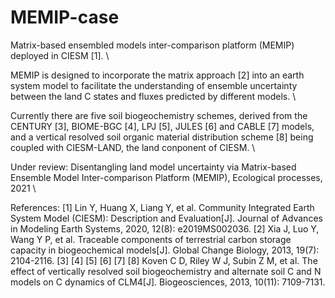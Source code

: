 # MEMIP-case

Matrix-based ensembled models inter-comparison platform (MEMIP) deployed in CIESM [1]. \

MEMIP is designed to incorporate the matrix approach [2] into an earth system model to facilitate the understanding of ensemble uncertainty between the land C states and fluxes predicted by different models. \ 

Currently there are five soil biogeochemistry schemes, derived from the CENTURY [3], BIOME-BGC [4], LPJ [5], JULES [6] and CABLE [7] models, and a vertical resolved soil organic material distribution scheme [8] being coupled with CIESM-LAND, the land conponent of CIESM. \


Under review: Disentangling land model uncertainty via Matrix-based Ensemble Model Inter-comparison Platform (MEMIP), Ecological processes, 2021 \

References:
[1] Lin Y, Huang X, Liang Y, et al. Community Integrated Earth System Model (CIESM): Description and Evaluation[J]. Journal of Advances in Modeling Earth Systems, 2020, 12(8): e2019MS002036.
[2] Xia J, Luo Y, Wang Y P, et al. Traceable components of terrestrial carbon storage capacity in biogeochemical models[J]. Global Change Biology, 2013, 19(7): 2104-2116.
[3] 
[4]
[5]
[6]
[7]
[8] Koven C D, Riley W J, Subin Z M, et al. The effect of vertically resolved soil biogeochemistry and alternate soil C and N models on C dynamics of CLM4[J]. Biogeosciences, 2013, 10(11): 7109-7131.
